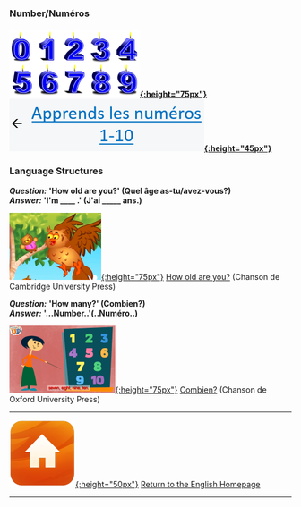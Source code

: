 <head>
<!-- Global site tag (gtag.js) - Google Analytics -->
<script async src="https://www.googletagmanager.com/gtag/js?id=UA-160613202-2"></script>
<script>
  window.dataLayer = window.dataLayer || [];
  function gtag(){dataLayer.push(arguments);}
  gtag('js', new Date());
  gtag('config', 'UA-160613202-2');
</script>
</head>

### Number/Numéros

#### [![numb2](/images/numb2.PNG){:height="75px"}](https://english-homework.github.io/KidooLand/Number_I) [![numb2bfr](/images/numb2bfr.PNG){:height="45px"}](https://english-homework.github.io/KidooLand/Number_I)   

### Language Structures

***Question:*** **'How old are you?' (Quel âge as-tu/avez-vous?)**  
***Answer:*** **'I'm ____ .' (J'ai _____ ans.)**

[![hoaykb](/images/hoaykb.png){:height="75px"}](https://www.youtube.com/watch?v=--O_H6PU0ZA) [How old are you?](https://www.youtube.com/watch?v=--O_H6PU0ZA) (Chanson de Cambridge University Press)  

***Question:*** **'How many?' (Combien?)**  
***Answer:*** **'...Number..'(..Numéro..)**

[![oxeuhm](/images/oxeuhm.PNG){:height="75px"}](https://www.youtube.com/watch?v=G3zaC5onBvM) [Combien?](https://www.youtube.com/watch?v=G3zaC5onBvM) (Chanson de Oxford University Press)  

***

[![home](/images/home.png){:height="50px"}](https://english-homework.github.io/KidooLand) [Return to the English Homepage](https://english-homework.github.io/KidooLand)

***
